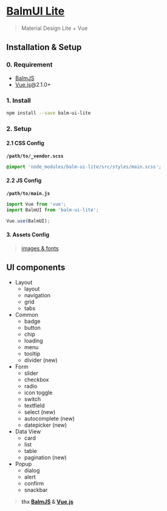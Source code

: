 # [BalmUI Lite](http://balmjs.com/ui-vue-lite/)
> Material Design Lite + Vue

## Installation & Setup

### 0. Requirement

- [BalmJS](http://balmjs.com/)
- [Vue.js](https://vuejs.org/)@2.1.0+

### 1. Install

```sh
npm install --save balm-ui-lite
```

### 2. Setup

#### 2.1 CSS Config

__`/path/to/_vendor.scss`__

```css
@import 'node_modules/balm-ui-lite/src/styles/main.scss';
```

#### 2.2 JS Config

__`/path/to/main.js`__

```js
import Vue from 'vue';
import BalmUI from 'balm-ui-lite';

Vue.use(BalmUI);
```

#### 3. Assets Config

> [images & fonts](http://balmjs.com/ui-vue-lite/assets.zip)

## UI components

- Layout
    - layout
    - navigation
    - grid
    - tabs
- Common
    - badge
    - button
    - chip
    - loading
    - menu
    - tooltip
    - divider (new)
- Form
    - slider
    - checkbox
    - radio
    - icon toggle
    - switch
    - textfield
    - select (new)
    - autocomplete (new)
    - datepicker (new)
- Data View
    - card
    - list
    - table
    - pagination (new)
- Popup
    - dialog
    - alert
    - confirm
    - snackbar


> __thx [BalmJS](http://balmjs.com/) & [Vue.js](https://vuejs.org/)__
